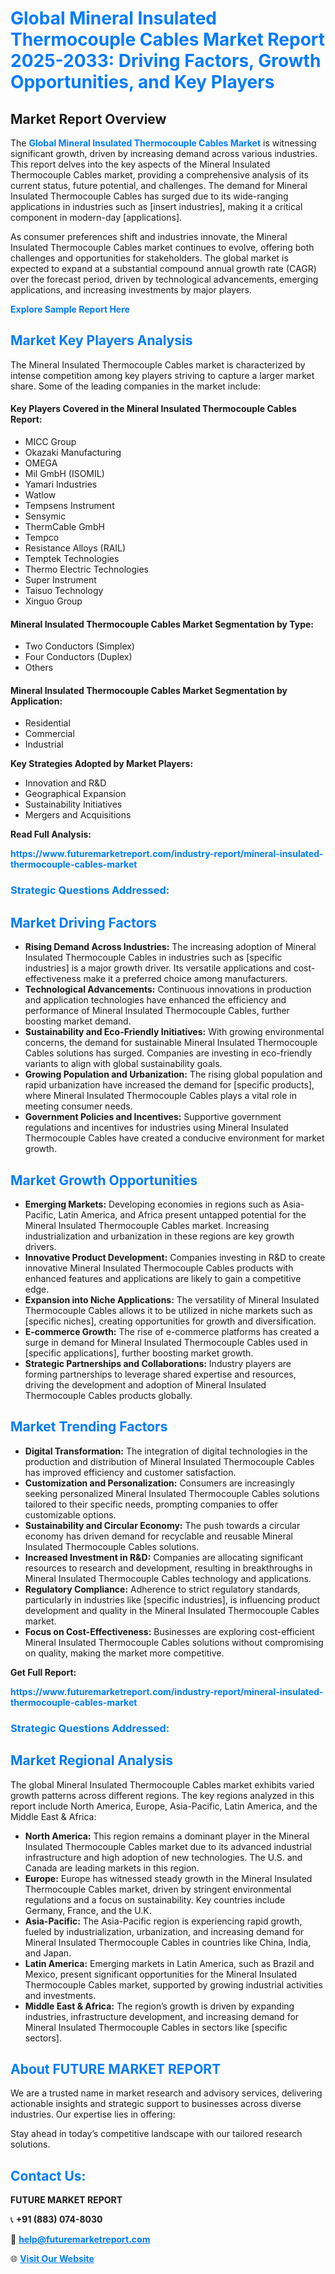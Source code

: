 <h1 style="color: #007BFF;">Global Mineral Insulated Thermocouple Cables Market Report 2025-2033: Driving Factors, Growth Opportunities, and Key Players</h1>

<section id="overview">
<h2>Market Report Overview</h2>
<p>The <a href="https://www.futuremarketreport.com/industry-report/mineral-insulated-thermocouple-cables-market" style="color: #007BFF; text-decoration: none;"><strong>Global Mineral Insulated Thermocouple Cables Market</strong></a> is witnessing significant growth, driven by increasing demand across various industries. This report delves into the key aspects of the Mineral Insulated Thermocouple Cables market, providing a comprehensive analysis of its current status, future potential, and challenges. The demand for Mineral Insulated Thermocouple Cables has surged due to its wide-ranging applications in industries such as [insert industries], making it a critical component in modern-day [applications].</p>
<p>As consumer preferences shift and industries innovate, the Mineral Insulated Thermocouple Cables market continues to evolve, offering both challenges and opportunities for stakeholders. The global market is expected to expand at a substantial compound annual growth rate (CAGR) over the forecast period, driven by technological advancements, emerging applications, and increasing investments by major players.</p>
</section>

<section id="overview">
<p><a href="https://www.futuremarketreport.com/request-sample/reportId=28719" style="color: #007BFF; text-decoration: none;"><strong>Explore Sample Report Here</strong></a></p>
</section>

<section id="key-players">
<h2 style="color: #007BFF;">Market Key Players Analysis</h2>
<p>The Mineral Insulated Thermocouple Cables market is characterized by intense competition among key players striving to capture a larger market share. Some of the leading companies in the market include:</p>
<h4>Key Players Covered in the Mineral Insulated Thermocouple Cables Report:</h4>
<ul><li>MICC Group</li><li>Okazaki Manufacturing</li><li>OMEGA</li><li>Mil GmbH (ISOMIL)</li><li>Yamari Industries</li><li>Watlow</li><li>Tempsens Instrument</li><li>Sensymic</li><li>ThermCable GmbH</li><li>Tempco</li><li>Resistance Alloys (RAIL)</li><li>Temptek Technologies</li><li>Thermo Electric Technologies</li><li>Super Instrument</li><li>Taisuo Technology</li><li>Xinguo Group</li></ul>
<h4>Mineral Insulated Thermocouple Cables Market Segmentation by Type:</h4>
<ul><li>Two Conductors (Simplex)</li><li>Four Conductors (Duplex)</li><li>Others</li></ul>

<h4>Mineral Insulated Thermocouple Cables Market Segmentation by Application:</h4>
<ul><li>Residential</li><li>Commercial</li><li>Industrial</li></ul>
<p><strong>Key Strategies Adopted by Market Players:</strong></p>
<ul>
<li>Innovation and R&D</li>
<li>Geographical Expansion</li>
<li>Sustainability Initiatives</li>
<li>Mergers and Acquisitions</li>
</ul>
</section>

<section>
<p><strong>Read Full Analysis: </strong></p><a href="https://www.futuremarketreport.com/industry-report/mineral-insulated-thermocouple-cables-market" style="color: #007BFF; text-decoration: none;"><strong>https://www.futuremarketreport.com/industry-report/mineral-insulated-thermocouple-cables-market</strong></a>
<h3 style="color: #007BFF;">Strategic Questions Addressed:</h3>
</section>

<section id="driving-factors">
<h2 style="color: #007BFF;">Market Driving Factors</h2>
<ul>
<li><strong>Rising Demand Across Industries:</strong> The increasing adoption of Mineral Insulated Thermocouple Cables in industries such as [specific industries] is a major growth driver. Its versatile applications and cost-effectiveness make it a preferred choice among manufacturers.</li>
<li><strong>Technological Advancements:</strong> Continuous innovations in production and application technologies have enhanced the efficiency and performance of Mineral Insulated Thermocouple Cables, further boosting market demand.</li>
<li><strong>Sustainability and Eco-Friendly Initiatives:</strong> With growing environmental concerns, the demand for sustainable Mineral Insulated Thermocouple Cables solutions has surged. Companies are investing in eco-friendly variants to align with global sustainability goals.</li>
<li><strong>Growing Population and Urbanization:</strong> The rising global population and rapid urbanization have increased the demand for [specific products], where Mineral Insulated Thermocouple Cables plays a vital role in meeting consumer needs.</li>
<li><strong>Government Policies and Incentives:</strong> Supportive government regulations and incentives for industries using Mineral Insulated Thermocouple Cables have created a conducive environment for market growth.</li>
</ul>
</section>

<section id="growth-opportunities">
<h2 style="color: #007BFF;">Market Growth Opportunities</h2>
<ul>
<li><strong>Emerging Markets:</strong> Developing economies in regions such as Asia-Pacific, Latin America, and Africa present untapped potential for the Mineral Insulated Thermocouple Cables market. Increasing industrialization and urbanization in these regions are key growth drivers.</li>
<li><strong>Innovative Product Development:</strong> Companies investing in R&D to create innovative Mineral Insulated Thermocouple Cables products with enhanced features and applications are likely to gain a competitive edge.</li>
<li><strong>Expansion into Niche Applications:</strong> The versatility of Mineral Insulated Thermocouple Cables allows it to be utilized in niche markets such as [specific niches], creating opportunities for growth and diversification.</li>
<li><strong>E-commerce Growth:</strong> The rise of e-commerce platforms has created a surge in demand for Mineral Insulated Thermocouple Cables used in [specific applications], further boosting market growth.</li>
<li><strong>Strategic Partnerships and Collaborations:</strong> Industry players are forming partnerships to leverage shared expertise and resources, driving the development and adoption of Mineral Insulated Thermocouple Cables products globally.</li>
</ul>
</section>

<section id="trending-factors">
<h2 style="color: #007BFF;">Market Trending Factors</h2>
<ul>
<li><strong>Digital Transformation:</strong> The integration of digital technologies in the production and distribution of Mineral Insulated Thermocouple Cables has improved efficiency and customer satisfaction.</li>
<li><strong>Customization and Personalization:</strong> Consumers are increasingly seeking personalized Mineral Insulated Thermocouple Cables solutions tailored to their specific needs, prompting companies to offer customizable options.</li>
<li><strong>Sustainability and Circular Economy:</strong> The push towards a circular economy has driven demand for recyclable and reusable Mineral Insulated Thermocouple Cables solutions.</li>
<li><strong>Increased Investment in R&D:</strong> Companies are allocating significant resources to research and development, resulting in breakthroughs in Mineral Insulated Thermocouple Cables technology and applications.</li>
<li><strong>Regulatory Compliance:</strong> Adherence to strict regulatory standards, particularly in industries like [specific industries], is influencing product development and quality in the Mineral Insulated Thermocouple Cables market.</li>
<li><strong>Focus on Cost-Effectiveness:</strong> Businesses are exploring cost-efficient Mineral Insulated Thermocouple Cables solutions without compromising on quality, making the market more competitive.</li>
</ul>
</section>

<section>
<p><strong>Get Full Report: </strong></p><a href="https://www.futuremarketreport.com/industry-report/mineral-insulated-thermocouple-cables-market" style="color: #007BFF; text-decoration: none;"><strong>https://www.futuremarketreport.com/industry-report/mineral-insulated-thermocouple-cables-market</strong></a>
<h3 style="color: #007BFF;">Strategic Questions Addressed:</h3>
</section>


<section id="regional-analysis">
<h2 style="color: #007BFF;">Market Regional Analysis</h2>
<p>The global Mineral Insulated Thermocouple Cables market exhibits varied growth patterns across different regions. The key regions analyzed in this report include North America, Europe, Asia-Pacific, Latin America, and the Middle East & Africa:</p>
<ul>
<li><strong>North America:</strong> This region remains a dominant player in the Mineral Insulated Thermocouple Cables market due to its advanced industrial infrastructure and high adoption of new technologies. The U.S. and Canada are leading markets in this region.</li>
<li><strong>Europe:</strong> Europe has witnessed steady growth in the Mineral Insulated Thermocouple Cables market, driven by stringent environmental regulations and a focus on sustainability. Key countries include Germany, France, and the U.K.</li>
<li><strong>Asia-Pacific:</strong> The Asia-Pacific region is experiencing rapid growth, fueled by industrialization, urbanization, and increasing demand for Mineral Insulated Thermocouple Cables in countries like China, India, and Japan.</li>
<li><strong>Latin America:</strong> Emerging markets in Latin America, such as Brazil and Mexico, present significant opportunities for the Mineral Insulated Thermocouple Cables market, supported by growing industrial activities and investments.</li>
<li><strong>Middle East & Africa:</strong> The region’s growth is driven by expanding industries, infrastructure development, and increasing demand for Mineral Insulated Thermocouple Cables in sectors like [specific sectors].</li>
</ul>
</section>

<footer>
<h2 style="color: #007BFF;">About FUTURE MARKET REPORT</h2>
<p>We are a trusted name in market research and advisory services, delivering actionable insights and strategic support to businesses across diverse industries. Our expertise lies in offering:</p>

<p>Stay ahead in today’s competitive landscape with our tailored research solutions.</p>

<h2 style="color: #007BFF;">Contact Us:</h2>
<p><strong>FUTURE MARKET REPORT</strong></p>
<p>📞 <strong>+91 (883) 074-8030</strong></p>
<p>📧 <strong><a href="mailto:help@futuremarketreport.com" style="color: #007BFF;">help@futuremarketreport.com</a></strong></p>
<p>🌐 <strong><a href="https://www.futuremarketreport.com/" style="color: #007BFF;">Visit Our Website</a></strong></p>
</footer>